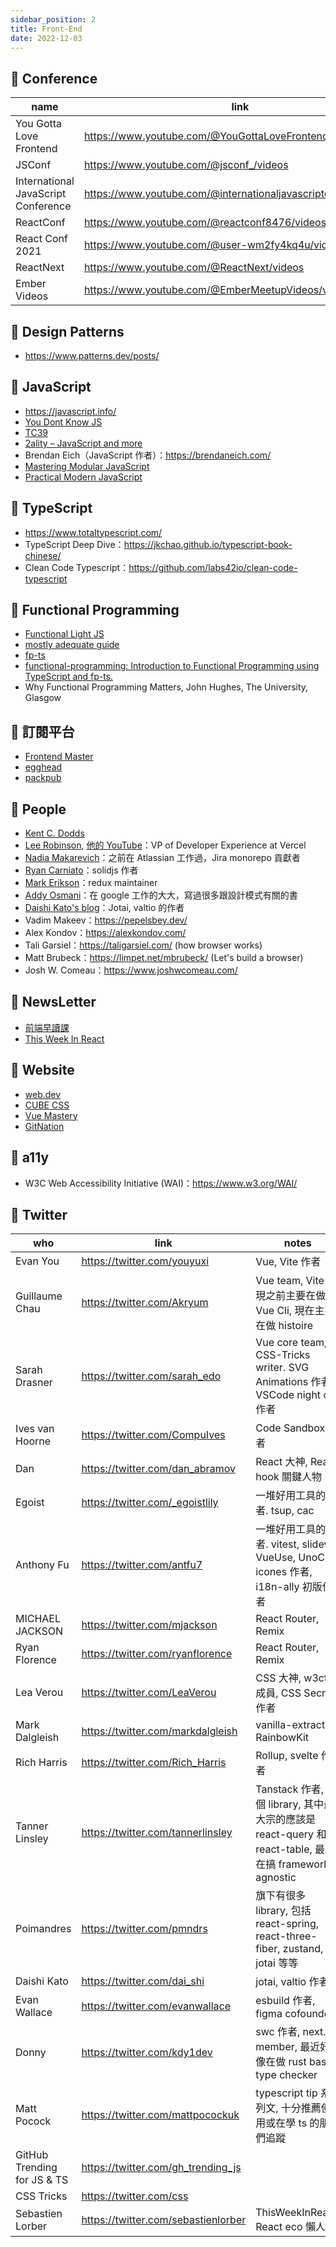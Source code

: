 ```yaml
---
sidebar_position: 2
title: Front-End
date: 2022-12-03
---
```


## 🐳 Conference
| name | link |
| --- | --- |
| You Gotta Love Frontend | https://www.youtube.com/@YouGottaLoveFrontend/videos |
| JSConf | https://www.youtube.com/@jsconf_/videos |
| International JavaScript Conference | https://www.youtube.com/@internationaljavascriptcon784/videos |
| ReactConf | https://www.youtube.com/@reactconf8476/videos |
| React Conf 2021 | https://www.youtube.com/@user-wm2fy4kq4u/videos |
| ReactNext | https://www.youtube.com/@ReactNext/videos |
| Ember Videos | https://www.youtube.com/@EmberMeetupVideos/videos |

## :whale: Design Patterns
- https://www.patterns.dev/posts/

## :whale: JavaScript
- https://javascript.info/
- [You Dont Know JS](https://github.com/getify/You-Dont-Know-JS)
- [TC39](https://tc39.es/)
- [2ality – JavaScript and more](https://2ality.com/)
-  Brendan Eich（JavaScript 作者）：https://brendaneich.com/
- [Mastering Modular JavaScript](https://github.com/mjavascript/mastering-modular-javascript)
- [Practical Modern JavaScript](https://github.com/mjavascript/practical-modern-javascript)

## 🐳 TypeScript
- https://www.totaltypescript.com/
- TypeScript Deep Dive：https://jkchao.github.io/typescript-book-chinese/
- Clean Code Typescript：https://github.com/labs42io/clean-code-typescript

## :whale: Functional Programming
- [Functional Light JS](https://github.com/getify/Functional-Light-JS)
- [mostly adequate guide](https://github.com/MostlyAdequate/mostly-adequate-guide)
- [fp-ts](https://github.com/gcanti/fp-ts)
- [functional-programming: Introduction to Functional Programming using TypeScript and fp-ts.](https://github.com/enricopolanski/functional-programming)
- Why Functional Programming Matters, John Hughes, The University, Glasgow

## :whale: 訂閱平台
- [Frontend Master](https://frontendmasters.com/)
- [egghead](https://egghead.io/)
- [packpub](https://www.packtpub.com/)

## :whale: People
- [Kent C. Dodds](https://kentcdodds.com/)
- [Lee Robinson](https://leerob.io/), [他的 YouTube](https://www.youtube.com/@leerob/videos)：VP of Developer Experience at Vercel
- [Nadia Makarevich](https://www.developerway.com/)：之前在 Atlassian 工作過，Jira monorepo 貢獻者
- [Ryan Carniato](https://dev.to/ryansolid)：solidjs 作者
- [Mark Erikson](https://blog.isquaredsoftware.com/)：redux maintainer
- [Addy Osmani](https://addyosmani.com/)：在 google 工作的大大，寫過很多跟設計模式有關的書
- [Daishi Kato's blog](https://blog.axlight.com/)：Jotai, valtio 的作者
- Vadim Makeev：https://pepelsbey.dev/
- Alex Kondov：https://alexkondov.com/
- Tali Garsiel：https://taligarsiel.com/ (how browser works)
- Matt Brubeck：https://limpet.net/mbrubeck/ (Let's build a browser)
- Josh W. Comeau：https://www.joshwcomeau.com/

## :whale: NewsLetter
- [前端早讀課](https://twitter.com/f2er)
- [This Week In React](https://thisweekinreact.com/)

## :whale: Website
- [web.dev](https://web.dev/)
- [CUBE CSS](https://cube.fyi/)
- [Vue Mastery](https://www.vuemastery.com/)
- [GitNation](https://portal.gitnation.org/)

## :whale: a11y
- W3C Web Accessibility Initiative (WAI)：https://www.w3.org/WAI/

## 🐳 Twitter
| who | link | notes
| --- | --- | --- |
| Evan You  | https://twitter.com/youyuxi | Vue, Vite 作者 |
| Guillaume Chau | https://twitter.com/Akryum | Vue team, Vite 出現之前主要在做 Vue Cli, 現在主要在做 histoire |
| Sarah Drasner | https://twitter.com/sarah_edo | Vue core team, CSS-Tricks writer. SVG Animations 作者, VSCode night owl 作者 |
| Ives van Hoorne | https://twitter.com/CompuIves | Code Sandbox 作者 |
| Dan | https://twitter.com/dan_abramov | React 大神, React hook 關鍵人物 |
| Egoist | https://twitter.com/_egoistlily | 一堆好用工具的作者. tsup, cac |
| Anthony Fu | https://twitter.com/antfu7 | 一堆好用工具的作者. vitest, slidev, VueUse, UnoCss, icones 作者, i18n-ally 初版作者 |
| MICHAEL JACKSON | https://twitter.com/mjackson | React Router, Remix |
| Ryan Florence | https://twitter.com/ryanflorence | React Router, Remix |
| Lea Verou | https://twitter.com/LeaVerou | CSS 大神, w3ctag 成員, CSS Secrets 作者 |
| Mark Dalgleish | https://twitter.com/markdalgleish | vanilla-extract, RainbowKit |
| Rich Harris | https://twitter.com/Rich_Harris | Rollup, svelte 作者 |
| Tanner Linsley | https://twitter.com/tannerlinsley | Tanstack 作者, 多個 library, 其中最大宗的應該是 react-query 和 react-table, 最近在搞 framework agnostic |
| Poimandres | https://twitter.com/pmndrs | 旗下有很多 library, 包括 react-spring, react-three-fiber, zustand, jotai 等等 |
| Daishi Kato | https://twitter.com/dai_shi | jotai, valtio 作者 |
| Evan Wallace | https://twitter.com/evanwallace | esbuild 作者, figma cofounder |
| Donny | https://twitter.com/kdy1dev | swc 作者, next.js member, 最近好像在做 rust based type checker |
| Matt Pocock | https://twitter.com/mattpocockuk | typescript tip 系列文, 十分推薦使用或在學 ts 的朋友們追蹤 |
| GitHub Trending for JS & TS | https://twitter.com/gh_trending_js | |
| CSS Tricks | https://twitter.com/css | |
| Sebastien Lorber | https://twitter.com/sebastienlorber | ThisWeekInReact, React eco 懶人包 |